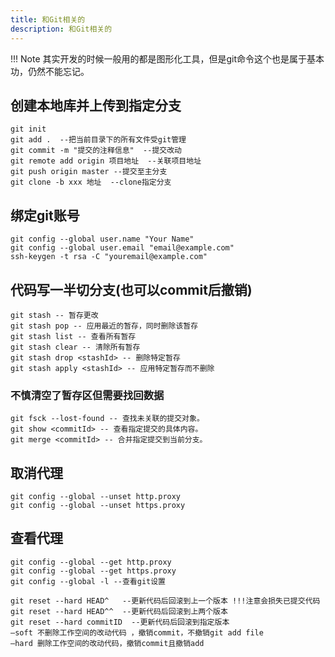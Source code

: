 ```yaml
---
title: 和Git相关的
description: 和Git相关的
---
```


!!! Note
    其实开发的时候一般用的都是图形化工具，但是git命令这个也是属于基本功，仍然不能忘记。

## 创建本地库并上传到指定分支

```shell
git init
git add .  --把当前目录下的所有文件受git管理
git commit -m "提交的注释信息"  --提交改动
git remote add origin 项目地址  --关联项目地址
git push origin master --提交至主分支
git clone -b xxx 地址  --clone指定分支
```

## 绑定git账号

```shell
git config --global user.name "Your Name"
git config --global user.email "email@example.com"
ssh-keygen -t rsa -C "youremail@example.com"
```

## 代码写一半切分支(也可以commit后撤销)

```shell
git stash -- 暂存更改
git stash pop -- 应用最近的暂存，同时删除该暂存
git stash list -- 查看所有暂存
git stash clear -- 清除所有暂存
git stash drop <stashId> -- 删除特定暂存
git stash apply <stashId> -- 应用特定暂存而不删除
```

### 不慎清空了暂存区但需要找回数据

```shell
git fsck --lost-found -- 查找未关联的提交对象。
git show <commitId> -- 查看指定提交的具体内容。
git merge <commitId> -- 合并指定提交到当前分支。
```

## 取消代理

```shell
git config --global --unset http.proxy
git config --global --unset https.proxy
```

## 查看代理

```shell
git config --global --get http.proxy
git config --global --get https.proxy
git config --global -l --查看git设置

git reset --hard HEAD^   --更新代码后回滚到上一个版本 !!!注意会损失已提交代码
git reset --hard HEAD^^  --更新代码后回滚到上两个版本
git reset --hard commitID  --更新代码后回滚到指定版本
–soft 不删除工作空间的改动代码 ，撤销commit，不撤销git add file
–hard 删除工作空间的改动代码，撤销commit且撤销add
```
